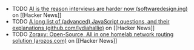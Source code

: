 - TODO [AI is the reason interviews are harder now (softwaredesign.ing)](https://news.ycombinator.com/item?id=40363135) on [[Hacker News]]
- TODO [A long list of (advanced) JavaScript questions, and their explanations (github.com/lydiahallie)](https://news.ycombinator.com/item?id=40382550) on [[Hacker News]]
- TODO [Zoraxy: Open-Source, All in one homelab network routing solution (arozos.com)](https://news.ycombinator.com/item?id=40396005) on [[Hacker News]]